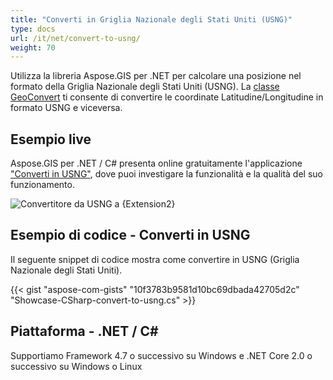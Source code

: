 ```yaml
---
title: "Converti in Griglia Nazionale degli Stati Uniti (USNG)"
type: docs
url: /it/net/convert-to-usng/
weight: 70
---
```


Utilizza la libreria Aspose.GIS per .NET per calcolare una posizione nel formato della Griglia Nazionale degli Stati Uniti (USNG). La [classe GeoConvert](https://reference.aspose.com/gis/net/aspose.gis/geoconvert) ti consente di convertire le coordinate Latitudine/Longitudine in formato USNG e viceversa.

## **Esempio live**

Aspose.GIS per .NET / C# presenta online gratuitamente l'applicazione ["Converti in USNG"](https://products.aspose.app/gis/coordinates/convert-to-usng), dove puoi investigare la funzionalità e la qualità del suo funzionamento.

![Convertitore da USNG a {Extension2}](coordinates.png)

## **Esempio di codice - Converti in USNG**

Il seguente snippet di codice mostra come convertire in USNG (Griglia Nazionale degli Stati Uniti).

{{< gist "aspose-com-gists" "10f3783b9581d10bc69dbada42705d2c" "Showcase-CSharp-convert-to-usng.cs" >}}

## **Piattaforma - .NET / C#**

Supportiamo Framework 4.7 o successivo su Windows e .NET Core 2.0 o successivo su Windows o Linux
